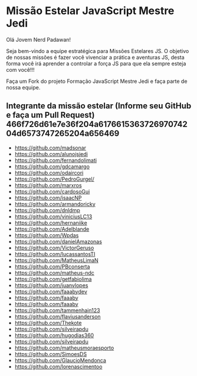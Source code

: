 ﻿# Missão Estelar JavaScript Mestre Jedi

Olá Jovem Nerd Padawan!

   Seja bem-vindo a equipe estratégica para Missões Estelares JS.
O objetivo de nossas missões é fazer você vivenciar a prática e aventuras JS, desta forma você irá aprender a controlar a força JS para que ela sempre esteja com você!!!

Faça um Fork do projeto Formação JavaScript Mestre Jedi e faça parte de nossa equipe.

## Integrante da missão estelar (Informe seu GitHub e faça um Pull Request) 466f726d61e7e36f204a617661536372697074204d6573747265204a656469

- https://github.com/madsonar
- https://github.com/alunojsjedi
- https://github.com/fernandolimati
- https://github.com/gdcamargo
- https://github.com/odaircori
- https://github.com/PedroGurgel/
- https://github.com/marxros
- https://github.com/cardosoGui
- https://github.com/isaacNP
- https://github.com/armandoricky
- https://github.com/dnldmp
- https://github.com/viniciusLC13
- https://github.com/hernaniike
- https://github.com/Adelblande
- https://github.com/Wpdas
- https://github.com/danielAmazonas
- https://github.com/VictorGeruso
- https://github.com/lucassantosTI
- https://github.com/MatheusLimaN
- https://github.com/PBconserta
- https://github.com/matheus-ndc
- https://github.com/getfabiolima
- https://github.com/juanvlopes
- https://github.com/faaabydev
- https://github.com/faaaby
- https://github.com/faaaby
- https://github.com/tammenhain123
- https://github.com/flaviusanderson
- https://github.com/Thekote
- https://github.com/silveirapdu 
- https://github.com/hugodias360
- https://github.com/silveirapdu
- https://github.com/matheusmoraesporto
- https://github.com/SimoesDS
- https://github.com/GlaucioMendonca
- https://github.com/lorenascimentoo